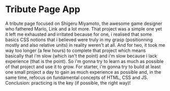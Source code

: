 # Tribute Page App

A tribute page focused on Shigeru Miyamoto, the awesome game designer who fathered Mario, Link and a lot more. That project was a simple one yet it left me exhausted and irritated because for one, i realised that some basics CSS notions that i believed were truly in my grasp (positionning mostly and also relative units) in reality weren't at all. And for two, it took me way too longer (a few hours) to complete that project which means basically that i'm slow (which isn't the point) and i'm slow because i lack experience (that is the point).
So i'm gonna try to learn as much as possible of that project and use it to grow. For starter, i'm gonna try to build at least one small project a day to gain as much experience as possible and, in the same time, refocus on fundamental concepts of HTML, CSS and JS. Conclusion: practicing is the key (if possible, the right way)!
